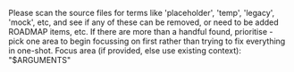 Please scan the source files for terms like 'placeholder', 'temp', 'legacy', 'mock', etc, and see if any of these can be removed, or need to be added ROADMAP items, etc. If there are more than a handful found, prioritise - pick one area to begin focussing on first rather than trying to fix everything in one-shot.
Focus area (if provided, else use existing context): "$ARGUMENTS"
